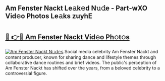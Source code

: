 ## Am Fenster Nackt Le𝚊k𝚎d N𝚞𝚍e - Part-wXO Vid𝚎o Photos Le𝚊ks zuyhE

# <h2><a href="http://fb73mga.evod.top/?m=Am+Fenster+Nackt">🔗 👉🔴 Am Fenster Nackt Vid𝚎o Ph𝚘t𝚘s</a></h2>

[![Am Fenster Nackt N𝚞d𝚎s](https://i.imgur.com/8V9OHl7.gif)](http://fb73mga.evod.top/?m=Am+Fenster+Nackt)
Social media celebrity Am Fenster Nackt and content producer, known for sharing dance and lifestyle themes through collaborative dance routines and brief videos. The public's perception of Am Fenster Nackt has shifted over the years, from a beloved celebrity to a controversial figure. 
